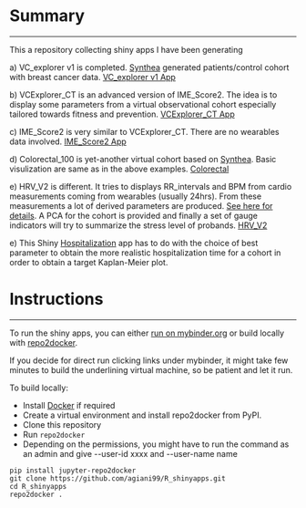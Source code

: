 # Summary
---------

This a repository collecting shiny apps I have been generating

a) VC_explorer v1 is completed. [Synthea](https://github.com/synthetichealth/synthea) generated patients/control cohort with breast cancer data. [VC_explorer v1 App](https://mybinder.org/v2/gh/agiani99/R_shinyapps/master?urlpath=shiny/VC_explorer_v1/)

b) VCExplorer_CT is an advanced version of IME_Score2. The idea is to display some parameters from a virtual observational cohort especially tailored towards fitness and prevention. [VCExplorer_CT App](https://mybinder.org/v2/gh/agiani99/R_shinyapps/master?urlpath=shiny/VCExplorer_CT/)

c) IME_Score2 is very similar to VCExplorer_CT. There are no wearables data involved. [IME_Score2 App](https://mybinder.org/v2/gh/agiani99/R_shinyapps/master?urlpath=shiny/IME_score2/)

d) Colorectal_100 is yet-another virtual cohort based on [Synthea](https://github.com/synthetichealth/synthea). Basic visulization are same as in the above examples. [Colorectal](https://mybinder.org/v2/gh/agiani99/R_shinyapps/master?urlpath=shiny/colorectal_100/colorectal_100_app/)

e) HRV_V2 is different. It tries to displays RR_intervals and BPM from cardio measurements coming from wearables (usually 24hrs). From these measurements a lot of derived parameters are produced. [See here for details](https://github.com/Aura-healthcare/hrvanalysis). A PCA for the cohort is provided and finally a set of gauge indicators will try to summarize the stress level of probands. [HRV_V2](https://mybinder.org/v2/gh/agiani99/R_shinyapps/master?urlpath=shiny/HRV_V2/)

e) This Shiny [Hospitalization](https://mybinder.org/v2/gh/agiani99/R_shinyapps/master?urlpath=shiny/Hospitalization_param/) app has to do with the choice of best parameter to obtain the more realistic hospitalization time for a cohort in order to obtain a target Kaplan-Meier plot.  

# Instructions
--------------

To run the shiny apps, you can either [run on mybinder.org](https://mybinder.org/v2/gh/agiani99/R_shinyapps/) or build locally with [repo2docker](https://repo2docker.readthedocs.io/).

If you decide for direct run clicking links under mybinder, it might take few minutes to build the underlining virtual machine, so be patient and let it run.

To build locally:

 * Install [Docker](https://www.docker.com/) if required
 * Create a virtual environment and install repo2docker from PyPI.
 * Clone this repository
 * Run ``repo2docker``
 * Depending on the permissions, you might have to run the command as an admin and give --user-id xxxx and --user-name name 

```
pip install jupyter-repo2docker
git clone https://github.com/agiani99/R_shinyapps.git
cd R_shinyapps
repo2docker .
```
